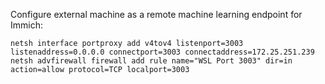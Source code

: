 
Configure external machine as a remote machine learning endpoint for Immich:
```
netsh interface portproxy add v4tov4 listenport=3003 listenaddress=0.0.0.0 connectport=3003 connectaddress=172.25.251.239
netsh advfirewall firewall add rule name="WSL Port 3003" dir=in action=allow protocol=TCP localport=3003
```
